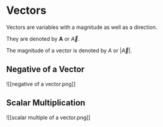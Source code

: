 # Vectors

Vectors are variables with a magnitude as well as a direction.

They are denoted by **A** or *${\overrightarrow{A}}$*.

The magnitude of a vector is denoted by *A* or |*${\overrightarrow{A}}$*|.

## Negative of a Vector

![[negative of a vector.png]]

## Scalar Multiplication
![[scalar multiple of a vector.png]]

